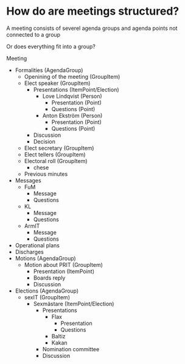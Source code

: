 # How do are meetings structured?

A meeting consists of severel agenda groups
and agenda points not connected to a group

Or does everything fit into a group?

Meeting
   - Formalities (AgendaGroup)
      - Openining of the meeting (GroupItem)
      - Elect speaker (GroupItem)
         - Presentations (ItemPoint/Election)
            - Love Lindqvist (Person)
               - Presentation (Point)
               - Questions (Point)
            - Anton Ekström (Person)
               - Presentation (Point)
               - Questions (Point)
         - Discussion
         - Decision
      - Elect secretary (GroupItem)
      - Elect tellers (GroupItem)
      - Electoral roll (GroupItem)
         - chese
      - Previous minutes
   - Messages
      - FuM
         - Message
         - Questions
      - KL
         - Message
         - Questions
      - ArmIT
         - Message
         - Questions
   - Operational plans
   - Discharges
   - Motions (AgendaGroup)
      - Motion about PRIT (GroupItem)
         - Presentation (ItemPoint)
         - Boards reply
         - Discussion
   - Elections (AgendaGroup)
      - sexIT (GroupItem)
         - Sexmästare (ItemPoint/Election)
            - Presentations
               - Flax
                  - Presentation
                  - Questions
               - Baltiz
               - Kakan
            - Nomination committee
            - Discussion
